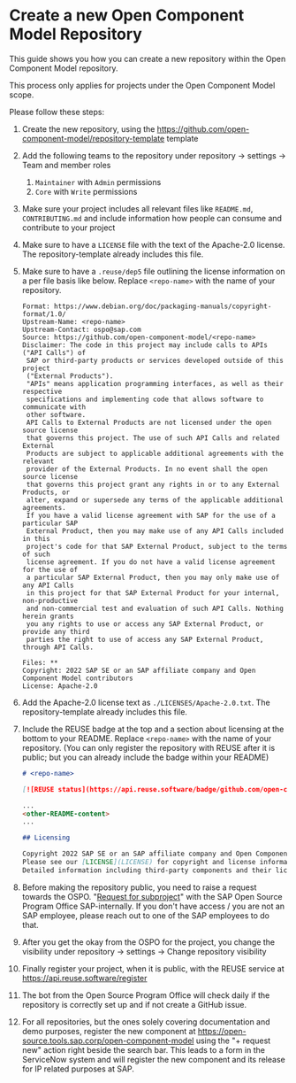 # Create a new Open Component Model Repository

This guide shows you how you can create a new repository within the Open Component Model repository.

This process only applies for projects under the Open Component Model scope.

Please follow these steps:

1. Create the new repository, using the https://github.com/open-component-model/repository-template template
2. Add the following teams to the repository under repository -> settings -> Team and member roles
   1. `Maintainer` with `Admin` permissions
   2. `Core` with `Write` permissions
3. Make sure your project includes all relevant files like `README.md`, `CONTRIBUTING.md` and include information how people can consume and contribute to your project
4. Make sure to have a `LICENSE` file with the text of the Apache-2.0 license.
   The repository-template already includes this file.
5. Make sure to have a `.reuse/dep5` file outlining the license information on a per file basis like below.
   Replace `<repo-name>` with the name of your repository.

   ```deb5
   Format: https://www.debian.org/doc/packaging-manuals/copyright-format/1.0/
   Upstream-Name: <repo-name>
   Upstream-Contact: ospo@sap.com
   Source: https://github.com/open-component-model/<repo-name>
   Disclaimer: The code in this project may include calls to APIs ("API Calls") of
    SAP or third-party products or services developed outside of this project
    ("External Products").
    "APIs" means application programming interfaces, as well as their respective
    specifications and implementing code that allows software to communicate with
    other software.
    API Calls to External Products are not licensed under the open source license
    that governs this project. The use of such API Calls and related External
    Products are subject to applicable additional agreements with the relevant
    provider of the External Products. In no event shall the open source license
    that governs this project grant any rights in or to any External Products, or
    alter, expand or supersede any terms of the applicable additional agreements.
    If you have a valid license agreement with SAP for the use of a particular SAP
    External Product, then you may make use of any API Calls included in this
    project's code for that SAP External Product, subject to the terms of such
    license agreement. If you do not have a valid license agreement for the use of
    a particular SAP External Product, then you may only make use of any API Calls
    in this project for that SAP External Product for your internal, non-productive
    and non-commercial test and evaluation of such API Calls. Nothing herein grants
    you any rights to use or access any SAP External Product, or provide any third
    parties the right to use of access any SAP External Product, through API Calls.

   Files: **
   Copyright: 2022 SAP SE or an SAP affiliate company and Open Component Model contributors
   License: Apache-2.0
   ```

6. Add the Apache-2.0 license text as `./LICENSES/Apache-2.0.txt`.
   The repository-template already includes this file.
7. Include the REUSE badge at the top and a section about licensing at the bottom to your README. Replace `<repo-name>` with the name of your repository. (You can only register the repository with REUSE after it is public; but you can already include the badge within your README)

   ```markdown
   # <repo-name>

   [![REUSE status](https://api.reuse.software/badge/github.com/open-component-model/<repo-name>)](https://api.reuse.software/info/github.com/open-component-model/<repo-name>)

   ...
   <other-README-content>
   ...

   ## Licensing

   Copyright 2022 SAP SE or an SAP affiliate company and Open Component Model contributors.
   Please see our [LICENSE](LICENSE) for copyright and license information.
   Detailed information including third-party components and their licensing/copyright information is available [via the REUSE tool](https://api.reuse.software/info/github.com/open-component-model/<repo-name>).
   ```

8. Before making the repository public, you need to raise a request towards the OSPO. "[Request for subproject](https://github.tools.sap/OSPO/OSPO-request/issues/new?assignees=&labels=Outbound+Subproject&template=011-subproject-for-existing-project.md&title=Sub-project+Outbound+Request%3D%7Bproject-name%7D)" with the SAP Open Source Program Office SAP-internally. If you don't have access / you are not an SAP employee, please reach out to one of the SAP employees to do that.
9. After you get the okay from the OSPO for the project, you change the visibility under repository -> settings -> Change repository visibility
10. Finally register your project, when it is public, with the REUSE service at https://api.reuse.software/register
11. The bot from the Open Source Program Office will check daily if the repository is correctly set up and if not create a GitHub issue.
12. For all repositories, but the ones solely covering documentation and demo purposes, register the new component at https://open-source.tools.sap.corp/open-component-model using the "+ request new" action right beside the search bar. This leads to a form in the ServiceNow system and will register the new component and its release for IP related purposes at SAP.

